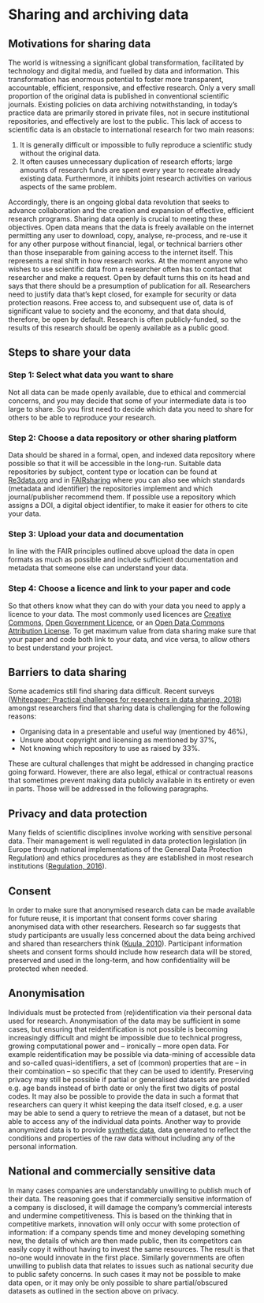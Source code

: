 # Sharing and archiving data

## Motivations for sharing data

The world is witnessing a significant global transformation, facilitated by technology and digital media, and fuelled by
data and information. This transformation has enormous potential to foster more transparent, accountable, efficient,
responsive, and effective research. Only a very small proportion of the original data is published in conventional
scientific journals. Existing policies on data archiving notwithstanding, in today’s practice data are primarily stored
in private files, not in secure institutional repositories, and effectively are lost to the public. This lack of access
to scientific data is an obstacle to international research for two main reasons:

1. It is generally difficult or impossible to fully reproduce a scientific study without the original data.
2. It often causes unnecessary duplication of research efforts; large amounts of research funds are spent every year to
   recreate already existing data. Furthermore, it inhibits joint research activities on various aspects of the same
   problem.

Accordingly, there is an ongoing global data revolution that seeks to advance collaboration and the creation and
expansion of effective, efficient research programs. Sharing data openly is crucial to meeting these objectives. Open
data means that the data is freely available on the internet permitting any user to download, copy, analyse, re-process,
and re-use it for any other purpose without financial, legal, or technical barriers other than those inseparable from
gaining access to the internet itself. This represents a real shift in how research works. At the moment anyone who
wishes to use scientific data from a researcher often has to contact that researcher and make a request. Open by default
turns this on its head and says that there should be a presumption of publication for all. Researchers need to justify
data that’s kept closed, for example for security or data protection reasons. Free access to, and subsequent use of,
data is of significant value to society and the economy, and that data should, therefore, be open by default. Research
is often publicly-funded, so the results of this research should be openly available as a public good.
<a name="Steps-Share"></a>

## Steps to share your data

### Step 1: Select what data you want to share

Not all data can be made openly available, due to ethical and commercial concerns, and you may decide that some of your
intermediate data is too large to share. So you first need to decide which data you need to share for others to be able
to reproduce your research.

### Step 2: Choose a data repository or other sharing platform

Data should be shared in a formal, open, and indexed data repository where possible so that it will be accessible in the
long-run. Suitable data repositories by subject, content type or location can be found at
[Re3data.org](https://www.re3data.org/) and in [FAIRsharing](https://fairsharing.org/databases) where you can also see
which standards (metadata and identifier) the repositories implement and which journal/publisher recommend them. If
possible use a repository which assigns a DOI, a digital object identifier, to make it easier for others to cite your
data.

### Step 3: Upload your data and documentation

In line with the FAIR principles outlined above upload the data in open formats as much as possible and include
sufficient documentation and metadata that someone else can understand your data.

### Step 4: Choose a licence and link to your paper and code

So that others know what they can do with your data you need to apply a licence to your data. The most commonly used
licences are [Creative Commons](https://creativecommons.org/choose/),
[Open Government Licence](http://www.nationalarchives.gov.uk/doc/open-government-licence/version/3/), or an
[Open Data Commons Attribution License](https://opendatacommons.org/licenses/by/index.html). To get maximum value from
data sharing make sure that your paper and code both link to your data, and vice versa, to allow others to best
understand your project.

## Barriers to data sharing

Some academics still find sharing data difficult. Recent surveys ([Whitepaper: Practical challenges for researchers in data sharing, 2018](resources/#bibliography)) amongst researchers find
that sharing data is challenging for the following reasons:

- Organising data in a presentable and useful way (mentioned by 46%),
- Unsure about copyright and licensing as mentioned by 37%,
- Not knowing which repository to use as raised by 33%.

These are cultural challenges that might be addressed in changing practice going forward. However, there are also legal,
ethical or contractual reasons that sometimes prevent making data publicly available in its entirety or even in parts.
Those will be addressed in the following paragraphs.

## Privacy and data protection

Many fields of scientific disciplines involve working with sensitive personal data. Their management is well regulated
in data protection legislation (in Europe through national implementations of the General Data Protection Regulation)
and ethics procedures as they are established in most research institutions ([Regulation, 2016](resources/#bibliography)).

## Consent

In order to make sure that anonymised research data can be made available for future reuse, it is important that consent
forms cover sharing anonymised data with other researchers. Research so far suggests that study participants are usually
less concerned about the data being archived and shared than researchers think ([Kuula, 2010](resources/#bibliography)).
Participant information sheets and consent forms should include how research data will be stored, preserved and used in
the long-term, and how confidentiality will be protected when needed.

## Anonymisation

Individuals must be protected from (re)identification via their personal data used for research. Anonymisation of the
data may be sufficient in some cases, but ensuring that reidentification is not possible is becoming increasingly
difficult and might be impossible due to technical progress, growing computational power and – ironically – more open
data. For example reidentification may be possible via data-mining of accessible data and so-called quasi-identifiers, a
set of (common) properties that are – in their combination – so specific that they can be used to identify. Preserving
privacy may still be possible if partial or generalised datasets are provided e.g. age bands instead of birth date or
only the first two digits of postal codes. It may also be possible to provide the data in such a format that researchers
can query it whist keeping the data itself closed, e.g. a user may be able to send a query to retrieve the mean of a
dataset, but not be able to access any of the individual data points. Another way to provide anonymized data is to
provide [synthetic data](https://en.wikipedia.org/wiki/Synthetic_data), data generated to reflect the conditions and
properties of the raw data without including any of the personal information.

## National and commercially sensitive data

In many cases companies are understandably unwilling to publish much of their data. The reasoning goes that if
commercially sensitive information of a company is disclosed, it will damage the company’s commercial interests and
undermine competitiveness. This is based on the thinking that in competitive markets, innovation will only occur with
some protection of information: if a company spends time and money developing something new, the details of which are
then made public, then its competitors can easily copy it without having to invest the same resources. The result is
that no-one would innovate in the first place. Similarly governments are often unwilling to publish data that relates to
issues such as national security due to public safety concerns. In such cases it may not be possible to make data open,
or it may only be only possible to share partial/obscured datasets as outlined in the section above on privacy.
